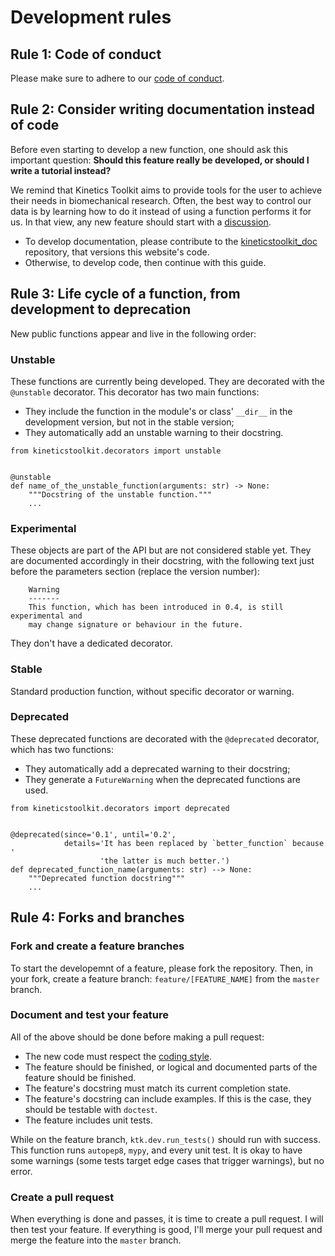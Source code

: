 # Development rules

## Rule 1: Code of conduct

Please make sure to adhere to our [code of conduct](dev_code_of_conduct.md).

## Rule 2: Consider writing documentation instead of code

Before even starting to develop a new function, one should ask this important question: **Should this feature really be developed, or should I write a tutorial instead?**

We remind that Kinetics Toolkit aims to provide tools for the user to achieve their needs in biomechanical research. Often, the best way to control our data is by learning how to do it instead of using a function performs it for us. In that view, any new feature should start with a [discussion](https://github.com/felixchenier/kineticstoolkit/discussions).

- To develop documentation, please contribute to the [kineticstoolkit_doc](https://github.com/felixchenier/kineticstoolkit_doc) repository, that versions this website's code.
- Otherwise, to develop code, then continue with this guide.

## Rule 3: Life cycle of a function, from development to deprecation

New public functions appear and live in the following order:

### Unstable

These functions are currently being developed. They are decorated with the `@unstable` decorator. This decorator has two main functions:

- They include the function in the module's or class' `__dir__` in the development version, but not in the stable version;
- They automatically add an unstable warning to their docstring.

```
from kineticstoolkit.decorators import unstable


@unstable
def name_of_the_unstable_function(arguments: str) -> None:
    """Docstring of the unstable function."""
    ...

```

### Experimental

These objects are part of the API but are not considered stable yet. They are documented accordingly in their docstring, with the following text just before the parameters section (replace the version number):

```
    Warning
    -------
    This function, which has been introduced in 0.4, is still experimental and
    may change signature or behaviour in the future.
```

They don't have a dedicated decorator.

### Stable

Standard production function, without specific decorator or warning.

### Deprecated

These deprecated functions are decorated with the `@deprecated` decorator, which has two functions:

- They automatically add a deprecated warning to their docstring;
- They generate a `FutureWarning` when the deprecated functions are used.

```
from kineticstoolkit.decorators import deprecated


@deprecated(since='0.1', until='0.2',
            details='It has been replaced by `better_function` because '
                    'the latter is much better.')
def deprecated_function_name(arguments: str) --> None:
    """Deprecated function docstring"""
    ...

```


## Rule 4: Forks and branches

### Fork and create a feature branches

To start the developemnt of a feature, please fork the repository. Then, in your fork, create a feature branch: `feature/[FEATURE_NAME]` from the `master` branch.

### Document and test your feature

All of the above should be done before making a pull request:

- The new code must respect the [coding style](dev_coding_style.md).
- The feature should be finished, or logical and documented parts of the feature should be finished.
- The feature's docstring must match its current completion state.
- The feature's docstring can include examples. If this is the case, they should be testable with `doctest`.
- The feature includes unit tests.

While on the feature branch, `ktk.dev.run_tests()` should run with success. This function runs `autopep8`, `mypy`, and every unit test. It is okay to have some warnings (some tests target edge cases that trigger warnings), but no error.

### Create a pull request

When everything is done and passes, it is time to create a pull request. I will then test your feature. If everything is good, I'll merge your pull request and merge the feature into the `master` branch.
